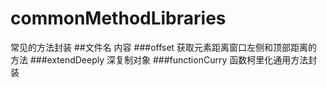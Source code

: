 # commonMethodLibraries
常见的方法封装
##文件名                   内容
###offset                 获取元素距离窗口左侧和顶部距离的方法
###extendDeeply           深复制对象
###functionCurry          函数柯里化通用方法封装